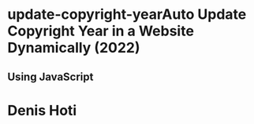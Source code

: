 # update-copyright-yearAuto Update Copyright Year in a Website Dynamically (2022) 
## Using JavaScript 


# Denis Hoti
